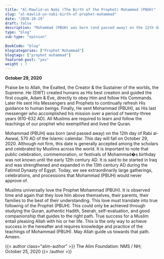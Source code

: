 ```yaml
--- 
title: "Al-Mawlid-un Nabi (The Birth of the Prophet) Mohammed (PBUH)" 
slug: "al-mawlid-un-nabi-birth-of-prophet-muhammad"
date: "2020-10-29" 
draft: false 
description: "Mohammad (PBUH) was born (and passed away) on the 12th day of Rabi al-Awwal, 570 AD of the Islamic calendar." 
type: "blog"
sub-type: "opinion" 
 
BookCode: "blog"
blogcategories: ["Prophet Muhammad"]
blogtags: ["prophet muhammad"]
featured-post: "yes"
weight : 7
---  
```

**October 29, 2020**

Praise be to Allah, the Exalted, the Creator & the Sustainer of the worlds, the Supreme. He (SWT) created humans as His best creation and guided the first couple, Adam & Eve, directly to obey Him and follow His Commands. Later He sent His Messengers and Prophets to continually refresh His guidance to human beings. Finally, He sent Mohammad (PBUH), as His last messenger who accomplished his mission over a period of twenty-three years (610-632 AD). All Muslims are required to learn and follow the teachings of our prophet who exemplified and lived the Quran.

Mohammad (PBUH) was born (and passed away) on the 12th day of Rabi al-Awwal, 570 AD of the Islamic calendar. This day will fall on October 29, 2020. Although not firm, this date is generally accepted among the scholars and celebrated by Muslims across the world.  It is important to note that public celebration, commemoration, or festivals of Mohammad�s birthday was not known until the early 12th century AD. It is said to be started in Iraq and was strengthened and expanded in the 13th century AD during the Fatimid Dynasty of Egypt. Today, we see extraordinarily large gatherings, celebrations, and processions that Mohammad (PBUH) would never approve of. 

Muslims universally love the Prophet Mohammad (PBUH). It is observed time and again that they love him above themselves, their parents, their families to the best of their understanding. This love must translate into true following of the Prophet (PBUH). This could only be achieved through studying the Quran, authentic Hadith, Seerah, self-evaluation, and good companionship that guides to the right path. True success for a Muslim entail pleasing Allah with his or her life. This is the only way to achieve success in the hereafter and requires knowledge and practice of the teachings of Mohammad (PBUH). May Allah guide us towards that path. Ameen.

{{< author class="alim-author" >}}
The Alim Foundation: NMS / NH; October 25, 2020
{{< /author >}}
